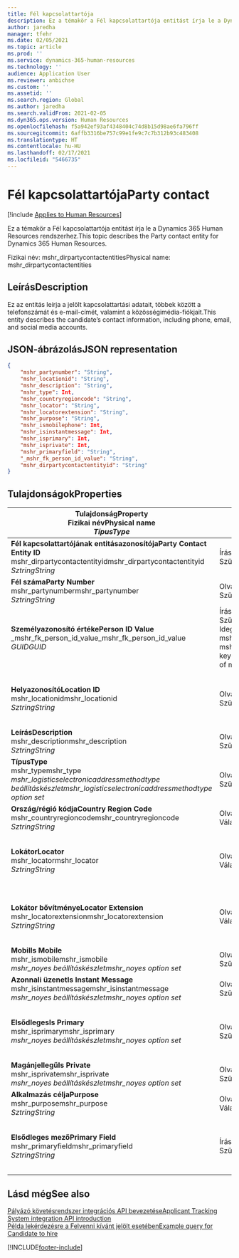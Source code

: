 ```yaml
---
title: Fél kapcsolattartója
description: Ez a témakör a Fél kapcsolattartója entitást írja le a Dynamics 365 Human Resources rendszerhez.
author: jaredha
manager: tfehr
ms.date: 02/05/2021
ms.topic: article
ms.prod: ''
ms.service: dynamics-365-human-resources
ms.technology: ''
audience: Application User
ms.reviewer: anbichse
ms.custom: ''
ms.assetid: ''
ms.search.region: Global
ms.author: jaredha
ms.search.validFrom: 2021-02-05
ms.dyn365.ops.version: Human Resources
ms.openlocfilehash: f5a942ef93af4348404c74d8b15d98ae6fa796ff
ms.sourcegitcommit: 6affb3316be757c99e1fe9c7c7b312b93c483408
ms.translationtype: HT
ms.contentlocale: hu-HU
ms.lasthandoff: 02/17/2021
ms.locfileid: "5466735"
---
```

# <a name="party-contact"></a><span data-ttu-id="67982-103">Fél kapcsolattartója</span><span class="sxs-lookup"><span data-stu-id="67982-103">Party contact</span></span>

[!include [Applies to Human Resources](../includes/applies-to-hr.md)]

<span data-ttu-id="67982-104">Ez a témakör a Fél kapcsolattartója entitást írja le a Dynamics 365 Human Resources rendszerhez.</span><span class="sxs-lookup"><span data-stu-id="67982-104">This topic describes the Party contact entity for Dynamics 365 Human Resources.</span></span>

<span data-ttu-id="67982-105">Fizikai név: mshr_dirpartycontactentities</span><span class="sxs-lookup"><span data-stu-id="67982-105">Physical name: mshr_dirpartycontactentities</span></span>

## <a name="description"></a><span data-ttu-id="67982-106">Leírás</span><span class="sxs-lookup"><span data-stu-id="67982-106">Description</span></span>

<span data-ttu-id="67982-107">Ez az entitás leírja a jelölt kapcsolattartási adatait, többek között a telefonszámát és e-mail-címét, valamint a közösségimédia-fiókjait.</span><span class="sxs-lookup"><span data-stu-id="67982-107">This entity describes the candidate’s contact information, including phone, email, and social media accounts.</span></span>

## <a name="json-representation"></a><span data-ttu-id="67982-108">JSON-ábrázolás</span><span class="sxs-lookup"><span data-stu-id="67982-108">JSON representation</span></span>

```json
{
    "mshr_partynumber": "String",
    "mshr_locationid": "String",
    "mshr_description": "String",
    "mshr_type": Int,
    "mshr_countryregioncode": "String",
    "mshr_locator": "String",
    "mshr_locatorextension": "String",
    "mshr_purpose": "String",
    "mshr_ismobilephone": Int,
    "mshr_isinstantmessage": Int,
    "mshr_isprimary": Int,
    "mshr_isprivate": Int,
    "mshr_primaryfield": "String",
    "_mshr_fk_person_id_value": "String",
    "mshr_dirpartycontactentityid": "String"
}
```

## <a name="properties"></a><span data-ttu-id="67982-109">Tulajdonságok</span><span class="sxs-lookup"><span data-stu-id="67982-109">Properties</span></span>

| <span data-ttu-id="67982-110">Tulajdonság</span><span class="sxs-lookup"><span data-stu-id="67982-110">Property</span></span><br><span data-ttu-id="67982-111">**Fizikai név**</span><span class="sxs-lookup"><span data-stu-id="67982-111">**Physical name**</span></span><br><span data-ttu-id="67982-112">**_Típus_**</span><span class="sxs-lookup"><span data-stu-id="67982-112">**_Type_**</span></span> | <span data-ttu-id="67982-113">Használat</span><span class="sxs-lookup"><span data-stu-id="67982-113">Use</span></span> | <span data-ttu-id="67982-114">Leírás</span><span class="sxs-lookup"><span data-stu-id="67982-114">Description</span></span> |
| --- | --- | --- |
| <span data-ttu-id="67982-115">**Fél kapcsolattartójának entitásazonosítója**</span><span class="sxs-lookup"><span data-stu-id="67982-115">**Party Contact Entity ID**</span></span><br><span data-ttu-id="67982-116">mshr_dirpartycontactentityid</span><span class="sxs-lookup"><span data-stu-id="67982-116">mshr_dirpartycontactentityid</span></span><br><span data-ttu-id="67982-117">*Sztring*</span><span class="sxs-lookup"><span data-stu-id="67982-117">*String*</span></span> | <span data-ttu-id="67982-118">Írásvédett</span><span class="sxs-lookup"><span data-stu-id="67982-118">Read-only</span></span><br><span data-ttu-id="67982-119">Szükséges</span><span class="sxs-lookup"><span data-stu-id="67982-119">Required</span></span> | <span data-ttu-id="67982-120">Az entitásrekord rendszer által generált egyedi azonosítója.</span><span class="sxs-lookup"><span data-stu-id="67982-120">System-generated unique identifier for the entity record.</span></span> |
| <span data-ttu-id="67982-121">**Fél száma**</span><span class="sxs-lookup"><span data-stu-id="67982-121">**Party Number**</span></span><br><span data-ttu-id="67982-122">mshr_partynumber</span><span class="sxs-lookup"><span data-stu-id="67982-122">mshr_partynumber</span></span><br><span data-ttu-id="67982-123">*Sztring*</span><span class="sxs-lookup"><span data-stu-id="67982-123">*String*</span></span> | <span data-ttu-id="67982-124">Olvasás/írás</span><span class="sxs-lookup"><span data-stu-id="67982-124">Read/write</span></span><br><span data-ttu-id="67982-125">Szükséges</span><span class="sxs-lookup"><span data-stu-id="67982-125">Required</span></span> | <span data-ttu-id="67982-126">A társított fél (személy) rekordjának azonosítója.</span><span class="sxs-lookup"><span data-stu-id="67982-126">The ID of the associated party (person) record.</span></span> |
| <span data-ttu-id="67982-127">**Személyazonosító értéke**</span><span class="sxs-lookup"><span data-stu-id="67982-127">**Person ID Value**</span></span><br><span data-ttu-id="67982-128">_mshr_fk_person_id_value</span><span class="sxs-lookup"><span data-stu-id="67982-128">_mshr_fk_person_id_value</span></span><br><span data-ttu-id="67982-129">*GUID*</span><span class="sxs-lookup"><span data-stu-id="67982-129">*GUID*</span></span> | <span data-ttu-id="67982-130">Írásvédett</span><span class="sxs-lookup"><span data-stu-id="67982-130">Read-only</span></span><br><span data-ttu-id="67982-131">Szükséges</span><span class="sxs-lookup"><span data-stu-id="67982-131">Required</span></span><br><span data-ttu-id="67982-132">Idegen kulcs: mshr_dirpersonentityid / mshr_dirpersonentity</span><span class="sxs-lookup"><span data-stu-id="67982-132">Foreign key: mshr_dirpersonentityid of mshr_dirpersonentity</span></span> | <span data-ttu-id="67982-133">A fél (személy) entitásrekord rendszer által generált egyedi azonosítója.</span><span class="sxs-lookup"><span data-stu-id="67982-133">The system-generated identifier of the party (person) entity record.</span></span> |
| <span data-ttu-id="67982-134">**Helyazonosító**</span><span class="sxs-lookup"><span data-stu-id="67982-134">**Location ID**</span></span><br><span data-ttu-id="67982-135">mshr_locationid</span><span class="sxs-lookup"><span data-stu-id="67982-135">mshr_locationid</span></span><br><span data-ttu-id="67982-136">*Sztring*</span><span class="sxs-lookup"><span data-stu-id="67982-136">*String*</span></span> | <span data-ttu-id="67982-137">Olvasás/írás</span><span class="sxs-lookup"><span data-stu-id="67982-137">Read/write</span></span><br><span data-ttu-id="67982-138">Szükséges</span><span class="sxs-lookup"><span data-stu-id="67982-138">Required</span></span> | <span data-ttu-id="67982-139">A címrekord helyazonosítója.</span><span class="sxs-lookup"><span data-stu-id="67982-139">The location ID of the address record.</span></span> <span data-ttu-id="67982-140">Beállítás egy mshr_logisticspostaladdresslocationcdsentity entitásban.</span><span class="sxs-lookup"><span data-stu-id="67982-140">Set up in mshr_logisticspostaladdresslocationcdsentity entity.</span></span> |
| <span data-ttu-id="67982-141">**Leírás**</span><span class="sxs-lookup"><span data-stu-id="67982-141">**Description**</span></span><br><span data-ttu-id="67982-142">mshr_description</span><span class="sxs-lookup"><span data-stu-id="67982-142">mshr_description</span></span><br><span data-ttu-id="67982-143">*Sztring*</span><span class="sxs-lookup"><span data-stu-id="67982-143">*String*</span></span> | <span data-ttu-id="67982-144">Olvasás/írás</span><span class="sxs-lookup"><span data-stu-id="67982-144">Read/write</span></span><br><span data-ttu-id="67982-145">Szükséges</span><span class="sxs-lookup"><span data-stu-id="67982-145">Required</span></span> | <span data-ttu-id="67982-146">A kapcsolattartó részleteinek leírása.</span><span class="sxs-lookup"><span data-stu-id="67982-146">The description of the contact details.</span></span> |
| <span data-ttu-id="67982-147">**Típus**</span><span class="sxs-lookup"><span data-stu-id="67982-147">**Type**</span></span><br><span data-ttu-id="67982-148">mshr_type</span><span class="sxs-lookup"><span data-stu-id="67982-148">mshr_type</span></span><br><span data-ttu-id="67982-149">*mshr_logisticselectronicaddressmethodtype beállításkészlet*</span><span class="sxs-lookup"><span data-stu-id="67982-149">*mshr_logisticselectronicaddressmethodtype option set*</span></span> | <span data-ttu-id="67982-150">Olvasás/írás</span><span class="sxs-lookup"><span data-stu-id="67982-150">Read/write</span></span><br><span data-ttu-id="67982-151">Szükséges</span><span class="sxs-lookup"><span data-stu-id="67982-151">Required</span></span> | <span data-ttu-id="67982-152">A kapcsolattartó részleteinek típusa.</span><span class="sxs-lookup"><span data-stu-id="67982-152">The contact detail type.</span></span> |
| <span data-ttu-id="67982-153">**Ország/régió kódja**</span><span class="sxs-lookup"><span data-stu-id="67982-153">**Country Region Code**</span></span><br><span data-ttu-id="67982-154">mshr_countryregioncode</span><span class="sxs-lookup"><span data-stu-id="67982-154">mshr_countryregioncode</span></span><br><span data-ttu-id="67982-155">*Sztring*</span><span class="sxs-lookup"><span data-stu-id="67982-155">*String*</span></span> | <span data-ttu-id="67982-156">Olvasás/írás</span><span class="sxs-lookup"><span data-stu-id="67982-156">Read/write</span></span><br><span data-ttu-id="67982-157">Választható</span><span class="sxs-lookup"><span data-stu-id="67982-157">Optional</span></span> | <span data-ttu-id="67982-158">A címhez tartozó ország vagy régió megadása</span><span class="sxs-lookup"><span data-stu-id="67982-158">The country or region of the address.</span></span> |
| <span data-ttu-id="67982-159">**Lokátor**</span><span class="sxs-lookup"><span data-stu-id="67982-159">**Locator**</span></span><br><span data-ttu-id="67982-160">mshr_locator</span><span class="sxs-lookup"><span data-stu-id="67982-160">mshr_locator</span></span><br><span data-ttu-id="67982-161">*Sztring*</span><span class="sxs-lookup"><span data-stu-id="67982-161">*String*</span></span> | <span data-ttu-id="67982-162">Olvasás/írás</span><span class="sxs-lookup"><span data-stu-id="67982-162">Read/write</span></span><br><span data-ttu-id="67982-163">Választható</span><span class="sxs-lookup"><span data-stu-id="67982-163">Optional</span></span> | <span data-ttu-id="67982-164">A kapcsolattartó adatai.</span><span class="sxs-lookup"><span data-stu-id="67982-164">The contact details.</span></span> <span data-ttu-id="67982-165">Ha például a típus **E-mail-cím**, akkor ez a mező a jelölt e-mail-címét tartalmazza.</span><span class="sxs-lookup"><span data-stu-id="67982-165">For example, if the type is **Email address**, then this field contains the candidate’s email address.</span></span> |
| <span data-ttu-id="67982-166">**Lokátor bővítménye**</span><span class="sxs-lookup"><span data-stu-id="67982-166">**Locator Extension**</span></span><br><span data-ttu-id="67982-167">mshr_locatorextension</span><span class="sxs-lookup"><span data-stu-id="67982-167">mshr_locatorextension</span></span><br><span data-ttu-id="67982-168">*Sztring*</span><span class="sxs-lookup"><span data-stu-id="67982-168">*String*</span></span> | <span data-ttu-id="67982-169">Olvasás/írás</span><span class="sxs-lookup"><span data-stu-id="67982-169">Read/write</span></span><br><span data-ttu-id="67982-170">Választható</span><span class="sxs-lookup"><span data-stu-id="67982-170">Optional</span></span> | <span data-ttu-id="67982-171">A lokátor bővítménye.</span><span class="sxs-lookup"><span data-stu-id="67982-171">The locator extension.</span></span> <span data-ttu-id="67982-172">Ha például a típus **Telefon**, ez a tulajdonság a telefonszámmelléket tartalmazza.</span><span class="sxs-lookup"><span data-stu-id="67982-172">For example, if the type is **Phone**, then this property would contain the phone number extension.</span></span> |
| <span data-ttu-id="67982-173">**Mobil**</span><span class="sxs-lookup"><span data-stu-id="67982-173">**Is Mobile**</span></span><br><span data-ttu-id="67982-174">mshr_ismobile</span><span class="sxs-lookup"><span data-stu-id="67982-174">mshr_ismobile</span></span><br><span data-ttu-id="67982-175">*mshr_noyes beállításkészlet*</span><span class="sxs-lookup"><span data-stu-id="67982-175">*mshr_noyes option set*</span></span> | <span data-ttu-id="67982-176">Olvasás/írás</span><span class="sxs-lookup"><span data-stu-id="67982-176">Read/write</span></span><br><span data-ttu-id="67982-177">Szükséges</span><span class="sxs-lookup"><span data-stu-id="67982-177">Required</span></span> | <span data-ttu-id="67982-178">Azt adja meg, hogy a telefon mobiltelefonszám-e.</span><span class="sxs-lookup"><span data-stu-id="67982-178">Specifies whether the phone is a mobile number.</span></span> |
| <span data-ttu-id="67982-179">**Azonnali üzenet**</span><span class="sxs-lookup"><span data-stu-id="67982-179">**Is Instant Message**</span></span><br><span data-ttu-id="67982-180">mshr_isinstantmessage</span><span class="sxs-lookup"><span data-stu-id="67982-180">mshr_isinstantmessage</span></span><br><span data-ttu-id="67982-181">*mshr_noyes beállításkészlet*</span><span class="sxs-lookup"><span data-stu-id="67982-181">*mshr_noyes option set*</span></span> | <span data-ttu-id="67982-182">Olvasás/írás</span><span class="sxs-lookup"><span data-stu-id="67982-182">Read/write</span></span><br><span data-ttu-id="67982-183">Szükséges</span><span class="sxs-lookup"><span data-stu-id="67982-183">Required</span></span> | <span data-ttu-id="67982-184">Megadja, hogy a telefon engedélyezve van-e azonnali üzenetküldésre.</span><span class="sxs-lookup"><span data-stu-id="67982-184">Specifies whether the phone is enabled for instant messaging.</span></span> |
| <span data-ttu-id="67982-185">**Elsődleges**</span><span class="sxs-lookup"><span data-stu-id="67982-185">**Is Primary**</span></span><br><span data-ttu-id="67982-186">mshr_isprimary</span><span class="sxs-lookup"><span data-stu-id="67982-186">mshr_isprimary</span></span><br><span data-ttu-id="67982-187">*mshr_noyes beállításkészlet*</span><span class="sxs-lookup"><span data-stu-id="67982-187">*mshr_noyes option set*</span></span> | <span data-ttu-id="67982-188">Olvasás/írás</span><span class="sxs-lookup"><span data-stu-id="67982-188">Read/write</span></span><br><span data-ttu-id="67982-189">Szükséges</span><span class="sxs-lookup"><span data-stu-id="67982-189">Required</span></span> | <span data-ttu-id="67982-190">Meghatározza a kapcsolattartó típusának elsődleges kapcsolattartóját.</span><span class="sxs-lookup"><span data-stu-id="67982-190">Determines the primary contact of the contact type.</span></span> <span data-ttu-id="67982-191">Kapcsolattartó-típusonként csak egy elsődleges rekord lehet.</span><span class="sxs-lookup"><span data-stu-id="67982-191">There must be only one primary record per contact type.</span></span> |
| <span data-ttu-id="67982-192">**Magánjellegű**</span><span class="sxs-lookup"><span data-stu-id="67982-192">**Is Private**</span></span><br><span data-ttu-id="67982-193">mshr_isprivate</span><span class="sxs-lookup"><span data-stu-id="67982-193">mshr_isprivate</span></span><br><span data-ttu-id="67982-194">*mshr_noyes beállításkészlet*</span><span class="sxs-lookup"><span data-stu-id="67982-194">*mshr_noyes option set*</span></span> | <span data-ttu-id="67982-195">Olvasás/írás</span><span class="sxs-lookup"><span data-stu-id="67982-195">Read/write</span></span><br><span data-ttu-id="67982-196">Szükséges</span><span class="sxs-lookup"><span data-stu-id="67982-196">Required</span></span> | <span data-ttu-id="67982-197">Azt jelzi, hogy ez a cím a személy privát címe-e.</span><span class="sxs-lookup"><span data-stu-id="67982-197">Identifies whether this address is a private address for the person.</span></span> |
| <span data-ttu-id="67982-198">**Alkalmazás célja**</span><span class="sxs-lookup"><span data-stu-id="67982-198">**Purpose**</span></span><br><span data-ttu-id="67982-199">mshr_purpose</span><span class="sxs-lookup"><span data-stu-id="67982-199">mshr_purpose</span></span><br><span data-ttu-id="67982-200">*Sztring*</span><span class="sxs-lookup"><span data-stu-id="67982-200">*String*</span></span> | <span data-ttu-id="67982-201">Olvasás/írás</span><span class="sxs-lookup"><span data-stu-id="67982-201">Read/write</span></span><br><span data-ttu-id="67982-202">Választható</span><span class="sxs-lookup"><span data-stu-id="67982-202">Optional</span></span> | <span data-ttu-id="67982-203">A kapcsolattartó céljának/szerepkörének leírása.</span><span class="sxs-lookup"><span data-stu-id="67982-203">The purpose/role of the contact details.</span></span> |
| <span data-ttu-id="67982-204">**Elsődleges mező**</span><span class="sxs-lookup"><span data-stu-id="67982-204">**Primary Field**</span></span><br><span data-ttu-id="67982-205">mshr_primaryfield</span><span class="sxs-lookup"><span data-stu-id="67982-205">mshr_primaryfield</span></span><br><span data-ttu-id="67982-206">*Sztring*</span><span class="sxs-lookup"><span data-stu-id="67982-206">*String*</span></span> | <span data-ttu-id="67982-207">Írásvédett</span><span class="sxs-lookup"><span data-stu-id="67982-207">Read-only</span></span><br><span data-ttu-id="67982-208">Szükséges</span><span class="sxs-lookup"><span data-stu-id="67982-208">Required</span></span> | <span data-ttu-id="67982-209">Az entitásrekord elsődleges azonosítójaként használt mező.</span><span class="sxs-lookup"><span data-stu-id="67982-209">Field used as a primary identifier of the entity record.</span></span> <span data-ttu-id="67982-210">Fél számának, típusának, leírásának és lokátorának kombinációja.</span><span class="sxs-lookup"><span data-stu-id="67982-210">Combination of party number, type, description, and locator.</span></span> |

## <a name="see-also"></a><span data-ttu-id="67982-211">Lásd még</span><span class="sxs-lookup"><span data-stu-id="67982-211">See also</span></span>

[<span data-ttu-id="67982-212">Pályázó követésrendszer integrációs API bevezetése</span><span class="sxs-lookup"><span data-stu-id="67982-212">Applicant Tracking System integration API introduction</span></span>](hr-admin-integration-ats-api-introduction.md)<br>
[<span data-ttu-id="67982-213">Példa lekérdezésre a Felvenni kívánt jelölt esetében</span><span class="sxs-lookup"><span data-stu-id="67982-213">Example query for Candidate to hire</span></span>](hr-admin-integration-ats-api-candidate-to-hire-example-query.md)



[!INCLUDE[footer-include](../includes/footer-banner.md)]